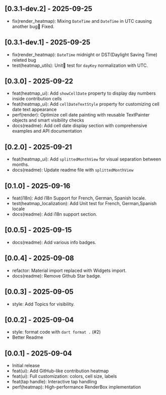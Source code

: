 ## [0.3.1-dev.2] - 2025-09-25

- fix(render_heatmap): Mixing `DateTime` and `DateTime` in UTC causing another bug🐛 Fixed.

## [0.3.1-dev.1] - 2025-09-25

- fix(render_heatmap): `DateTime` midnight or DST(Daylight Saving Time) releted bug
- test(heatmap_utils): Unit🧪 test for `dayKey` normalization with UTC.

## [0.3.0] - 2025-09-22

- feat(heatmap_ui): Add `showCellDate` property to display day numbers inside contribution cells
- feat(heatmap_ui): Add `cellDateTextStyle` property for customizing cell date text appearance
- perf(render): Optimize cell date painting with reusable TextPainter objects and smart visibility checks
- docs(readme): Add cell date display section with comprehensive examples and API documentation

## [0.2.0] - 2025-09-21

- feat(heatmap_ui): Add `splittedMonthView` for visual separation between months.
- docs(readme): Update readme file with `splittedMonthView`

## [0.1.0] - 2025-09-16

- feat(i18n): Add i18n Support for French, German, Spanish locale.
- test(heatmap_localization): Add Unit test for French, German,Spanish locale
- docs(readme): Add i18n support section.

## [0.0.5] - 2025-09-15

- docs(readme): Add various info badges.

## [0.0.4] - 2025-09-08

- refactor: Material import replaced with Widgets import.
- docs(readme): Remove Github Star badge.

## [0.0.3] - 2025-09-05

- style: Add Topics for visibility.

## [0.0.2] - 2025-09-04

- style: format code with `dart format .` (#2)
- Better Readme

## [0.0.1] - 2025-09-04

- Initial release
- feat(ui): Add GitHub-like contribution heatmap
- feat(ui): Full customization: colors, cell size, labels
- feat(tap handle): Interactive tap handling
- perf(heatmap): High-performance RenderBox implementation